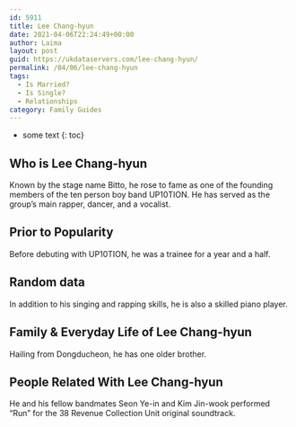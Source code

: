 ```yaml
---
id: 5911
title: Lee Chang-hyun
date: 2021-04-06T22:24:49+00:00
author: Laima
layout: post
guid: https://ukdataservers.com/lee-chang-hyun/
permalink: /04/06/lee-chang-hyun
tags:
  - Is Married?
  - Is Single?
  - Relationships
category: Family Guides
---
```


* some text
{: toc}


## Who is Lee Chang-hyun
                  
                  
                  
Known by the stage name Bitto, he rose to fame as one of the founding members of the ten person boy band UP10TION. He has served as the group&#8217;s main rapper, dancer, and a vocalist. 
                  
              
            
              
            
                
                
                
## Prior to Popularity
                  
                  
                  
Before debuting with UP10TION, he was a trainee for a year and a half. 
                  
              
            
              
            
                
                
                
## Random data
                  
                  
                  
In addition to his singing and rapping skills, he is also a skilled piano player. 
                  
              
            
              
            
                
                
                
## Family & Everyday Life of Lee Chang-hyun
                  
                  
                  
Hailing from Dongducheon, he has one older brother. 
                  
              
            
              
            
                
                
                
## People Related With Lee Chang-hyun
                  
                  
                  
He and his fellow bandmates Seon Ye-in and Kim Jin-wook performed &#8220;Run&#8221; for the 38 Revenue Collection Unit original soundtrack. 
                  
              
            
              
            
                
              
            
              
              
            
            
              
            
          
          
          